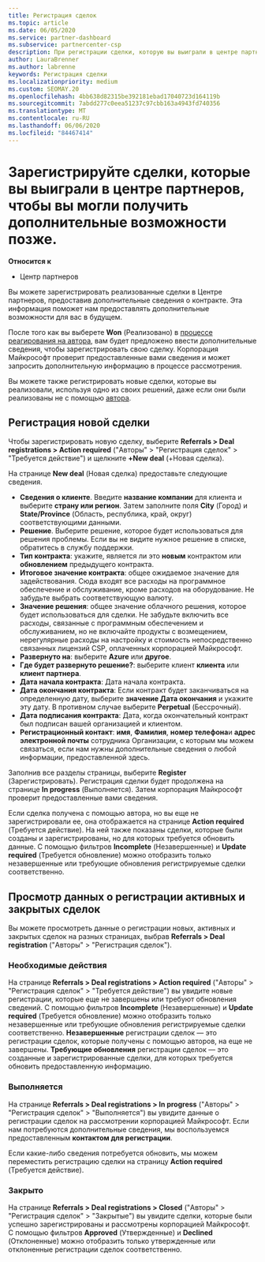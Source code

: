 ```yaml
---
title: Регистрация сделок
ms.topic: article
ms.date: 06/05/2020
ms.service: partner-dashboard
ms.subservice: partnercenter-csp
description: При регистрации сделки, которую вы выиграли в центре партнеров, она помогает корпорации Майкрософт предоставить вам больше возможностей в будущем.
author: LauraBrenner
ms.author: labrenne
keywords: Регистрация сделки
ms.localizationpriority: medium
ms.custom: SEOMAY.20
ms.openlocfilehash: 4bb638d82315be392181ebad17040723d164119b
ms.sourcegitcommit: 7abdd277c0eea51237c97cbb163a4943fd740356
ms.translationtype: MT
ms.contentlocale: ru-RU
ms.lasthandoff: 06/06/2020
ms.locfileid: "84467414"
---
```

# <a name="register-deals-youve-won-in-partner-center-so-you-can-get-more-opportunities-later"></a>Зарегистрируйте сделки, которые вы выиграли в центре партнеров, чтобы вы могли получить дополнительные возможности позже.

**Относится к**

- Центр партнеров

Вы можете зарегистрировать реализованные сделки в Центре партнеров, предоставив дополнительные сведения о контракте. Эта информация поможет нам предоставлять дополнительные возможности для вас в будущем.

После того как вы выберете **Won** (Реализовано) в [процессе реагирования на автора](responding-to-referrals.md), вам будет предложено ввести дополнительные сведения, чтобы зарегистрировать свою сделку. Корпорация Майкрософт проверит предоставленные вами сведения и может запросить дополнительную информацию в процессе рассмотрения.

Вы можете также регистрировать новые сделки, которые вы реализовали, используя одно из своих решений, даже если они были реализованы не с помощью [автора](referrals.md). 

## <a name="register-a-new-deal"></a>Регистрация новой сделки

Чтобы зарегистрировать новую сделку, выберите **Referrals > Deal registrations > Action required** ("Авторы" > "Регистрация сделок" > "Требуется действие") и щелкните **+New deal** (+Новая сделка).

На странице **New deal** (Новая сделка) предоставьте следующие сведения.

- **Сведения о клиенте**. Введите **название компании** для клиента и выберите **страну или регион**. Затем заполните поля **City** (Город) и **State/Province** (Область, республика, край, округ) соответствующими данными.
- **Решение**. Выберите решение, которое будет использоваться для решения проблемы. Если вы не видите нужное решение в списке, обратитесь в службу поддержки.
- **Тип контракта**: укажите, является ли это **новым** контрактом или **обновлением** предыдущего контракта.
- **Итоговое значение контракта**: общее ожидаемое значение для задействования. Сюда входят все расходы на программное обеспечение и обслуживание, кроме расходов на оборудование. Не забудьте выбрать соответствующую валюту.
- **Значение решения**: общее значение облачного решения, которое будет использоваться для сделки. Не забудьте включить все расходы, связанные с программным обеспечением и обслуживанием, но не включайте продукты с возмещением, нерегулярные расходы на настройку и стоимость непосредственно связанных лицензий CSP, оплаченных корпорацией Майкрософт.
- **Развернуто на**: выберите **Azure** или **другое**.
- **Где будет развернуто решение?**: выберите клиент **клиента** или **клиент партнера**.
- **Дата начала контракта**: Дата начала контракта.
- **Дата окончания контракта**: Если контракт будет заканчиваться на определенную дату, выберите **значение Дата окончания** и укажите эту дату. В противном случае выберите **Perpetual** (Бессрочный).
- **Дата подписания контракта**: Дата, когда окончательный контракт был подписан вашей организацией и клиентом.
- **Регистрационный контакт**: **имя**, **Фамилия**, **номер телефона**и **адрес электронной почты** сотрудника Организации, с которым мы можем связаться, если нам нужны дополнительные сведения о любой информации, предоставленной здесь.

Заполнив все разделы страницы, выберите **Register** (Зарегистрировать). Регистрация сделки будет продолжена на странице **In progress** (Выполняется). Затем корпорация Майкрософт проверит предоставленные вами сведения.

Если сделка получена с помощью автора, но вы еще не зарегистрировали ее, она отображается на странице **Action required** (Требуется действие). На ней также показаны сделки, которые были созданы и зарегистрированы, но для которых требуется обновить данные. С помощью фильтров **Incomplete** (Незавершенные) и **Update required** (Требуется обновление) можно отобразить только незавершенные или требующие обновления регистрируемые сделки соответственно.

## <a name="viewing-active-and-closed-deal-registrations"></a>Просмотр данных о регистрации активных и закрытых сделок

Вы можете просмотреть данные о регистрации новых, активных и закрытых сделок на разных страницах, выбрав **Referrals > Deal registration** ("Авторы" > "Регистрация сделок").

### <a name="action-required"></a>Необходимые действия

На странице **Referrals > Deal registrations > Action required** ("Авторы" > "Регистрация сделок" > "Требуется действие") вы увидите новые регистрации, которые еще не завершены или требуют обновления сведений. С помощью фильтров **Incomplete** (Незавершенные) и **Update required** (Требуется обновление) можно отобразить только незавершенные или требующие обновления регистрируемые сделки соответственно. **Незавершенные** регистрации сделок — это регистрации сделок, которые получены с помощью авторов, на еще не завершены. **Требующие обновления** регистрации сделок — это созданные и зарегистрированные сделки, для которых требуется обновить предоставленную информацию.

### <a name="in-progress"></a>Выполняется

На странице **Referrals > Deal registrations > In progress** ("Авторы" > "Регистрация сделок" > "Выполняется") вы увидите данные о регистрации сделок на рассмотрении корпорацией Майкрософт. Если нам потребуются дополнительные сведения, мы воспользуемся предоставленным **контактом для регистрации**.

Если какие-либо сведения потребуется обновить, мы можем переместить регистрацию сделки на страницу **Action required** (Требуется действие).

### <a name="closed"></a>Закрыто

На странице **Referrals > Deal registrations > Closed** ("Авторы" > "Регистрация сделок" > "Закрытые") вы увидите сделки, которые были успешно зарегистрированы и рассмотрены корпорацией Майкрософт. С помощью фильтров **Approved** (Утвержденные) и **Declined** (Отклоненные) можно отобразить только утвержденные или отклоненные регистрации сделок соответственно.
